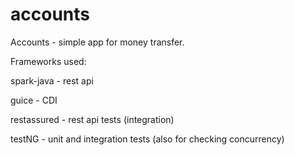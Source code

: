 # accounts
Accounts - simple app for money transfer.

Frameworks used:

spark-java - rest api

guice - CDI

restassured - rest api tests (integration)

testNG - unit and integration tests (also for checking concurrency)

